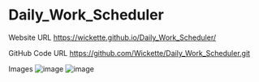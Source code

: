 # Daily_Work_Scheduler


<!-- GIVEN I am using a daily planner to create a schedule -->

<!-- WHEN I open the planner
THEN the current day is displayed at the top of the calendar
-completed

WHEN I scroll down
THEN I am presented with timeblocks for standard business hours
-completed

WHEN I view the timeblocks for that day
THEN each timeblock is color coded to indicate whether it is in the past, present, or future
  completed

WHEN I click into a timeblock
THEN I can enter an event
-completed

WHEN I click the save button for that timeblock
THEN the text for that event is saved in local storage
-not completed, cannot wrap my head around local storage


WHEN I refresh the page
THEN the saved events persist 
-the events still stay on the page if you refresh...
-->

Website URL
https://wickette.github.io/Daily_Work_Scheduler/

GitHub Code URL
https://github.com/Wickette/Daily_Work_Scheduler.git


Images
![image](https://user-images.githubusercontent.com/87992263/134825119-21591eb1-1f2e-4b91-9bfd-d823fffc1837.png)
![image](https://user-images.githubusercontent.com/87992263/134825127-ef2bc257-ecb6-4172-9bd1-51acb2ebf763.png)


